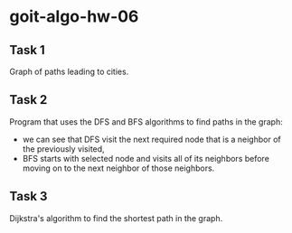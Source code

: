 # goit-algo-hw-06

## Task 1
Graph of paths leading to cities.

## Task 2
Program that uses the DFS and BFS algorithms to find paths in the graph:
- we can see that DFS visit the next required node that is a neighbor of the previously visited,
- BFS starts with selected node and visits all of its neighbors before moving on to the next neighbor of those neighbors.

## Task 3
Dijkstra's algorithm to find the shortest path in the graph.
